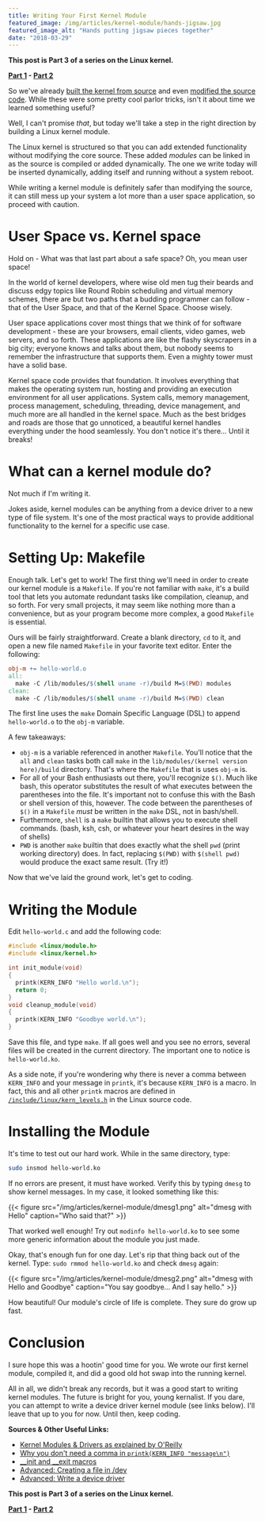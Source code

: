 ```yaml
---
title: Writing Your First Kernel Module
featured_image: /img/articles/kernel-module/hands-jigsaw.jpg
featured_image_alt: "Hands putting jigsaw pieces together" 
date: "2018-03-29"
---
```


**This post is Part 3 of a series on the Linux kernel.**

**[Part 1][part1] - [Part 2][part2]**

So we've already [built the kernel from source][part1] and even [modified the source code][part2]. While these were some pretty cool parlor tricks, isn't it about time we learned something useful?

Well, I can't promise *that*, but today we'll take a step in the right direction by building a Linux kernel module.

The Linux kernel is structured so that you can add extended functionality without modifying the core source. These added *modules* can be linked in as the source is compiled or added dynamically. The one we write today will be inserted dynamically, adding itself and running without a system reboot.

While writing a kernel module is definitely safer than modifying the source, it can still mess up your system a lot more than a user space application, so proceed with caution.

# User Space vs. Kernel space

Hold on - What was that last part about a safe space? Oh, you mean user space!

In the world of kernel developers, where wise old men tug their beards and discuss edgy topics like Round Robin scheduling and virtual memory schemes, there are but two paths that a budding programmer can follow - that of the User Space, and that of the Kernel Space. Choose wisely.

User space applications cover most things that we think of for software development - these are your browsers, email clients, video games, web servers, and so forth. These applications are like the flashy skyscrapers in a big city; everyone knows and talks about them, but nobody seems to remember the infrastructure that supports them. Even a mighty tower must have a solid base.

Kernel space code provides that foundation. It involves everything that makes the operating system run, hosting and providing an execution environment for all user applications. System calls, memory management, process management, scheduling, threading, device management, and much more are all handled in the kernel space. Much as the best bridges and roads are those that go unnoticed, a beautiful kernel handles everything under the hood seamlessly. You don't notice it's there... Until it breaks!

# What can a kernel module do?

Not much if I'm writing it.

Jokes aside, kernel modules can be anything from a device driver to a new type of file system. It's one of the most practical ways to provide additional functionality to the kernel for a specific use case.

# Setting Up: Makefile

Enough talk. Let's get to work! The first thing we'll need in order to create our kernel module is a `Makefile`. If you're not familiar with `make`, it's a build tool that lets you automate redundant tasks like compilation, cleanup, and so forth. For very small projects, it may seem like nothing more than a convenience, but as your program become more complex, a good `Makefile` is essential.

Ours will be fairly straightforward. Create a blank directory, `cd` to it, and open a new file named `Makefile` in your favorite text editor. Enter the following:

```makefile
obj-m += hello-world.o
all:
  make -C /lib/modules/$(shell uname -r)/build M=$(PWD) modules
clean:
  make -C /lib/modules/$(shell uname -r)/build M=$(PWD) clean
```

The first line uses the `make` Domain Specific Language (DSL) to append `hello-world.o` to the `obj-m` variable.

A few takeaways:
* `obj-m` is a variable referenced in another `Makefile`. You'll notice that the `all` and `clean` tasks both call `make` in the `lib/modules/(kernel version here)/build` directory. That's where the `Makefile` that is uses `obj-m` is.
* For all of your Bash enthusiasts out there, you'll recognize `$()`. Much like bash, this operator substitutes  the result of what executes between the parentheses into the file. It's important not to confuse this with the Bash or shell version of this, however. The code between the parentheses of `$()` in a `Makefile` *must* be written in the `make` DSL, not in bash/shell.
* Furthermore, `shell` is a `make` builtin that allows you to execute shell commands. (bash, ksh, csh, or whatever your heart desires in the way of shells)
* `PWD` is another `make` builtin that does exactly what the shell `pwd` (print working directory) does. In fact, replacing `$(PWD)` with `$(shell pwd)` would produce the exact same result. (Try it!)

Now that we've laid the ground work, let's get to coding.

# Writing the Module

Edit `hello-world.c` and add the following code:

```c
#include <linux/module.h>
#include <linux/kernel.h>

int init_module(void)
{
  printk(KERN_INFO "Hello world.\n");
  return 0;
}
void cleanup_module(void)
{
  printk(KERN_INFO "Goodbye world.\n");
}
```

Save this file, and type `make`. If all goes well and you see no errors, several files will be created in the current directory. The important one to notice is `hello-world.ko`.

As a side note, if you're wondering why there is never a comma between `KERN_INFO` and your message in `printk`, it's because `KERN_INFO` is a macro. In fact, this and all other `printk` macros are defined in [`/include/linux/kern_levels.h`](https://github.com/torvalds/linux/blob/master/include/linux/kern_levels.h) in the Linux source code.

# Installing the Module

It's time to test out our hard work. While in the same directory, type:

```bash
sudo insmod hello-world.ko
```

If no errors are present, it must have worked. Verify this by typing `dmesg` to show kernel messages. In my case, it looked something like this:

{{< figure src="/img/articles/kernel-module/dmesg1.png" alt="dmesg with Hello" caption="Who said that?" >}}

That worked well enough! Try out `modinfo hello-world.ko` to see some more generic information about the module you just made.

Okay, that's enough fun for one day. Let's rip that thing back out of the kernel. Type: `sudo rmmod hello-world.ko` and check `dmesg` again:

{{< figure src="/img/articles/kernel-module/dmesg2.png" alt="dmesg with Hello and Goodbye" caption="You say goodbye... And I say hello." >}}


How beautiful! Our module's circle of life is complete. They sure do grow up fast.

# Conclusion

I sure hope this was a hootin' good time for you. We wrote our first kernel module, compiled it, and did a good old hot swap into the running kernel.

All in all, we didn't break any records, but it was a good start to writing kernel modules. The future is bright for you, young kernalist. If you dare, you can attempt to write a device driver kernel module (see links below). I'll leave that up to you for now. Until then, keep coding.


**Sources & Other Useful Links:**

* [Kernel Modules & Drivers as explained by O'Reilly](https://www.safaribooksonline.com/library/view/linux-device-drivers/0596005903/ch02.html)
* [Why you don't need a comma in `printk(KERN_INFO "message\n")`](https://stackoverflow.com/questions/38492059/why-doesnt-the-function-printk-use-a-comma-to-separate-parameters)
* [__init and __exit macros](https://www.tldp.org/LDP/lkmpg/2.6/html/x245.html)
* [Advanced: Creating a file in /dev](https://blog.sourcerer.io/writing-a-simple-linux-kernel-module-d9dc3762c234)
* [Advanced: Write a device driver](https://www.apriorit.com/dev-blog/195-simple-driver-for-linux-os)

**This post is Part 3 of a series on the Linux kernel.**

**[Part 1][part1] - [Part 2][part2]**

[part1]: /blog/misc/linux-kernel-1-compile-from-source
[part2]: /blog/misc/linux-kernel-2-modifications
[part3]: /blog/misc/linux-kernel-3-first-module
